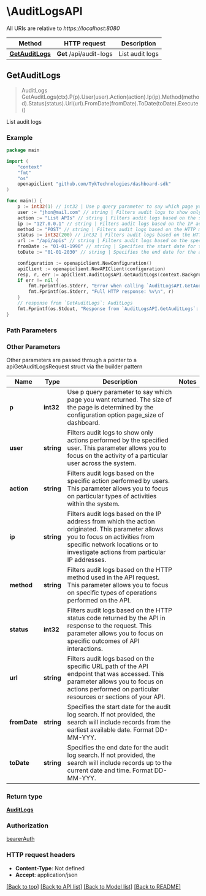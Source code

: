 # \AuditLogsAPI

All URIs are relative to *https://localhost:8080*

Method | HTTP request | Description
------------- | ------------- | -------------
[**GetAuditLogs**](AuditLogsAPI.md#GetAuditLogs) | **Get** /api/audit-logs | List audit logs



## GetAuditLogs

> AuditLogs GetAuditLogs(ctx).P(p).User(user).Action(action).Ip(ip).Method(method).Status(status).Url(url).FromDate(fromDate).ToDate(toDate).Execute()

List audit logs



### Example

```go
package main

import (
	"context"
	"fmt"
	"os"
	openapiclient "github.com/TykTechnologies/dashboard-sdk"
)

func main() {
	p := int32(1) // int32 | Use p query parameter to say which page you want returned. The size of the page is determined by the configuration option page_size of dashboard. (optional)
	user := "jhon@mail.com" // string | Filters audit logs to show only actions performed by the specified user. This parameter allows you to focus on the activity of a particular user across the system. (optional)
	action := "List APIs" // string | Filters audit logs based on the specific action performed by users. This parameter allows you to focus on particular types of activities within the system. (optional)
	ip := "127.0.0.1" // string | Filters audit logs based on the IP address from which the action originated. This parameter allows you to focus on activities from specific network locations or to investigate actions from particular IP addresses. (optional)
	method := "POST" // string | Filters audit logs based on the HTTP method used in the API request. This parameter allows you to focus on specific types of operations performed on the API. (optional)
	status := int32(200) // int32 | Filters audit logs based on the HTTP status code returned by the API in response to the request. This parameter allows you to focus on specific outcomes of API interactions. (optional)
	url := "/api/apis" // string | Filters audit logs based on the specific URL path of the API endpoint that was accessed. This parameter allows you to focus on actions performed on particular resources or sections of your API. (optional)
	fromDate := "01-01-1990" // string | Specifies the start date for the audit log search. If not provided, the search will include records from the earliest available date. Format DD-MM-YYY. (optional)
	toDate := "01-01-2030" // string | Specifies the end date for the audit log search. If not provided, the search will include records up to the current date and time. Format DD-MM-YYY. (optional)

	configuration := openapiclient.NewConfiguration()
	apiClient := openapiclient.NewAPIClient(configuration)
	resp, r, err := apiClient.AuditLogsAPI.GetAuditLogs(context.Background()).P(p).User(user).Action(action).Ip(ip).Method(method).Status(status).Url(url).FromDate(fromDate).ToDate(toDate).Execute()
	if err != nil {
		fmt.Fprintf(os.Stderr, "Error when calling `AuditLogsAPI.GetAuditLogs``: %v\n", err)
		fmt.Fprintf(os.Stderr, "Full HTTP response: %v\n", r)
	}
	// response from `GetAuditLogs`: AuditLogs
	fmt.Fprintf(os.Stdout, "Response from `AuditLogsAPI.GetAuditLogs`: %v\n", resp)
}
```

### Path Parameters



### Other Parameters

Other parameters are passed through a pointer to a apiGetAuditLogsRequest struct via the builder pattern


Name | Type | Description  | Notes
------------- | ------------- | ------------- | -------------
 **p** | **int32** | Use p query parameter to say which page you want returned. The size of the page is determined by the configuration option page_size of dashboard. | 
 **user** | **string** | Filters audit logs to show only actions performed by the specified user. This parameter allows you to focus on the activity of a particular user across the system. | 
 **action** | **string** | Filters audit logs based on the specific action performed by users. This parameter allows you to focus on particular types of activities within the system. | 
 **ip** | **string** | Filters audit logs based on the IP address from which the action originated. This parameter allows you to focus on activities from specific network locations or to investigate actions from particular IP addresses. | 
 **method** | **string** | Filters audit logs based on the HTTP method used in the API request. This parameter allows you to focus on specific types of operations performed on the API. | 
 **status** | **int32** | Filters audit logs based on the HTTP status code returned by the API in response to the request. This parameter allows you to focus on specific outcomes of API interactions. | 
 **url** | **string** | Filters audit logs based on the specific URL path of the API endpoint that was accessed. This parameter allows you to focus on actions performed on particular resources or sections of your API. | 
 **fromDate** | **string** | Specifies the start date for the audit log search. If not provided, the search will include records from the earliest available date. Format DD-MM-YYY. | 
 **toDate** | **string** | Specifies the end date for the audit log search. If not provided, the search will include records up to the current date and time. Format DD-MM-YYY. | 

### Return type

[**AuditLogs**](AuditLogs.md)

### Authorization

[bearerAuth](../README.md#bearerAuth)

### HTTP request headers

- **Content-Type**: Not defined
- **Accept**: application/json

[[Back to top]](#) [[Back to API list]](../README.md#documentation-for-api-endpoints)
[[Back to Model list]](../README.md#documentation-for-models)
[[Back to README]](../README.md)

